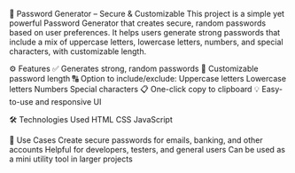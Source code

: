 🔐 Password Generator – Secure & Customizable
This project is a simple yet powerful Password Generator that creates secure, random passwords based on user preferences. 
It helps users generate strong passwords that include a mix of uppercase letters, lowercase letters, numbers, and special characters, with customizable length.

⚙️ Features
✅ Generates strong, random passwords
🔢 Customizable password length
🔠 Option to include/exclude:
Uppercase letters
Lowercase letters
Numbers
Special characters
📋 One-click copy to clipboard
💡 Easy-to-use and responsive UI

🛠️ Technologies Used
HTML
CSS
JavaScript

📌 Use Cases
Create secure passwords for emails, banking, and other accounts
Helpful for developers, testers, and general users
Can be used as a mini utility tool in larger projects
